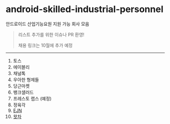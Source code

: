 # android-skilled-industrial-personnel

안드로이드 산업기능요원 지원 가능 회사 모음

> 리스트 추가를 위한 이슈나 PR 환영!
>
> 채용 링크는 10월에 추가 예정

---

1. 토스
2. 에이블리
3. 채널톡
4. 우아한 형제들
5. 당근마켓
6. 뱅크샐러드
7. 프레스토 랩스 (예정)
8. 정육각
9. [EJN](https://www.ejn.team/ac8c8809-4954-4177-9155-9cfca9840aec)
10. [왓차](https://watcha.hire.trakstar.com/jobs/fk0q4um)
